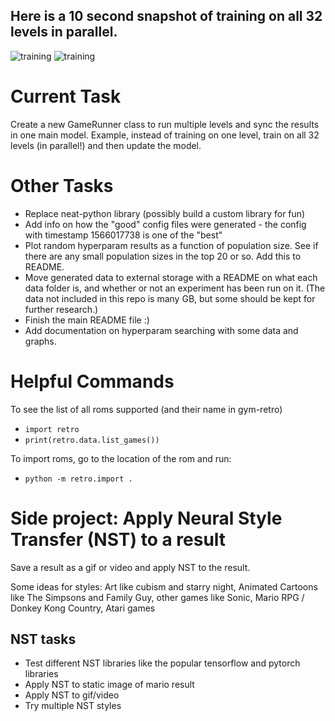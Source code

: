 ## Here is a 10 second snapshot of training on all 32 levels in parallel.
![training](https://github.com/jmphil09/mario_rl/blob/master/training_gif1.gif)
![training](https://github.com/jmphil09/mario_rl/blob/master/training_gif2.gif)

# Current Task
Create a new GameRunner class to run multiple levels and sync the results in one main model. Example, instead of training on one level, train on all 32 levels (in parallel!) and then update the model.

# Other Tasks
- Replace neat-python library (possibly build a custom library for fun)
- Add info on how the "good" config files were generated - the config with timestamp 1566017738 is one of the "best"
- Plot random hyperparam results as a function of population size. See if there are any small population sizes in the top 20 or so. Add this to README.
- Move generated data to external storage with a README on what each data folder is, and whether or not an experiment has been run on it. (The data not included in this repo is many GB, but some should be kept for further research.)
- Finish the main README file :)
- Add documentation on hyperparam searching with some data and graphs.

# Helpful Commands
To see the list of all roms supported (and their name in gym-retro)
- `import retro`
- `print(retro.data.list_games())`

To import roms, go to the location of the rom and run:
- `python -m retro.import .`

# Side project: Apply Neural Style Transfer (NST) to a result
Save a result as a gif or video and apply NST to the result.

Some ideas for styles: Art like cubism and starry night, Animated Cartoons like The Simpsons and Family Guy, other games like Sonic, Mario RPG / Donkey Kong Country, Atari games

## NST tasks
- Test different NST libraries like the popular tensorflow and pytorch libraries
- Apply NST to static image of mario result
- Apply NST to gif/video
- Try multiple NST styles
